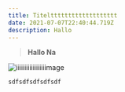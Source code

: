```yaml
---
title: Titelttttttttttttttttttt
date: 2021-07-07T22:40:44.719Z
description: Hallo
---
```

> **Hallo Na**

![iiiiiiiiiiiiiiiiiimage](img/56bac6dd8408965d.jpg "hier ein bild")



`sdfsdfsdfsdfsdf`